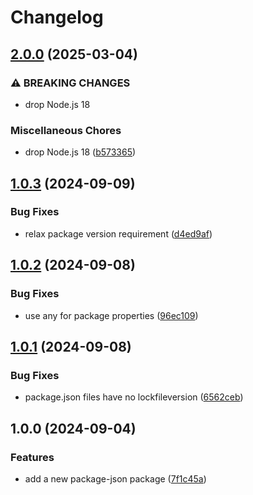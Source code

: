 # Changelog

## [2.0.0](https://github.com/rowanmanning/repo-tools/compare/package-json-v1.0.3...package-json-v2.0.0) (2025-03-04)


### ⚠ BREAKING CHANGES

* drop Node.js 18

### Miscellaneous Chores

* drop Node.js 18 ([b573365](https://github.com/rowanmanning/repo-tools/commit/b573365908e23999791e0bb2d1b81c821f96317c))

## [1.0.3](https://github.com/rowanmanning/repo-tools/compare/package-json-v1.0.2...package-json-v1.0.3) (2024-09-09)


### Bug Fixes

* relax package version requirement ([d4ed9af](https://github.com/rowanmanning/repo-tools/commit/d4ed9afb64304b9ff964af17f53b39d55344e53d))

## [1.0.2](https://github.com/rowanmanning/repo-tools/compare/package-json-v1.0.1...package-json-v1.0.2) (2024-09-08)


### Bug Fixes

* use any for package properties ([96ec109](https://github.com/rowanmanning/repo-tools/commit/96ec109c5f27b139b1a15da35c0bb575b7bdbb19))

## [1.0.1](https://github.com/rowanmanning/repo-tools/compare/package-json-v1.0.0...package-json-v1.0.1) (2024-09-08)


### Bug Fixes

* package.json files have no lockfileversion ([6562ceb](https://github.com/rowanmanning/repo-tools/commit/6562cebbbf35ac628aa6d87a5982810b904f827b))

## 1.0.0 (2024-09-04)


### Features

* add a new package-json package ([7f1c45a](https://github.com/rowanmanning/repo-tools/commit/7f1c45a0b77faf131a326b3c84ef2a4c17b7ce5f))
